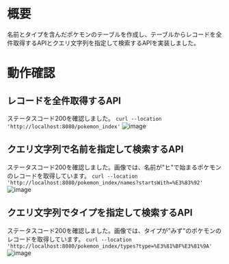 # 概要
名前とタイプを含んだポケモンのテーブルを作成し、テーブルからレコードを全件取得するAPIとクエリ文字列を指定して検索するAPIを実装しました。


# 動作確認

## レコードを全件取得するAPI
ステータスコード200を確認しました。
`curl --location 'http://localhost:8080/pokemon_index'`
![image](https://github.com/tattsun-R/RaiseTechTask/assets/138351540/4a90efdd-9eef-4404-800b-069f689f7e59)


## クエリ文字列で名前を指定して検索するAPI
ステータスコード200を確認しました。画像では、名前が"ヒ"で始まるポケモンのレコードを取得しています。
`curl --location 'http://localhost:8080/pokemon_index/names?startsWith=%E3%83%92'`
![image](https://github.com/tattsun-R/RaiseTechTask/assets/138351540/6e3ffeea-803b-4be5-a2eb-2c459f02fc3a)


## クエリ文字列でタイプを指定して検索するAPI
ステータスコード200を確認しました。画像では、タイプが"みず"のポケモンのレコードを取得しています。
`curl --location 'http://localhost:8080/pokemon_index/types?type=%E3%81%BF%E3%81%9A'`
![image](https://github.com/tattsun-R/RaiseTechTask/assets/138351540/5e4d2caf-9959-41da-9a80-3d7f996d1686)
